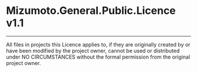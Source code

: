 # Mizumoto.General.Public.Licence v1.1

---

All files in projects this Licence applies to, if they are originally created by or have been modified by the project owner, cannot be used or distributed under NO CIRCUMSTANCES without the formal permission from the original project owner.